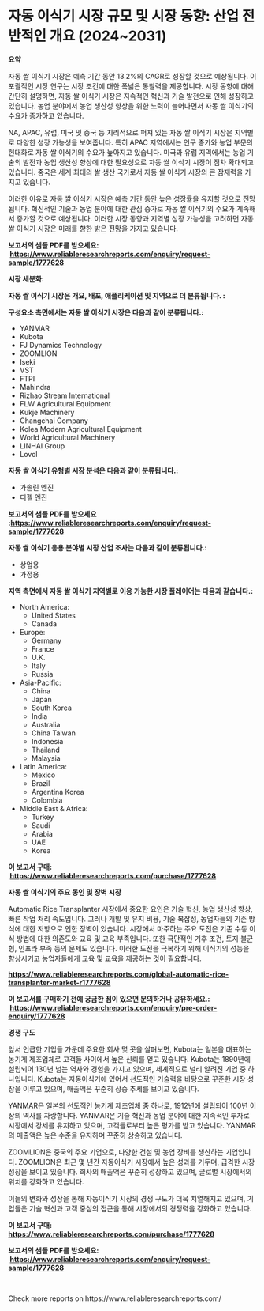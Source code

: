 <p><h1>자동 이식기 시장 규모 및 시장 동향: 산업 전반적인 개요 (2024~2031)</h1></p><p><strong>요약</strong></p>
<p><p>자동 쌀 이식기 시장은 예측 기간 동안 13.2%의 CAGR로 성장할 것으로 예상됩니다. 이 포괄적인 시장 연구는 시장 조건에 대한 폭넓은 통찰력을 제공합니다. 시장 동향에 대해 간단히 설명하면, 자동 쌀 이식기 시장은 지속적인 혁신과 기술 발전으로 인해 성장하고 있습니다. 농업 분야에서 농업 생산성 향상을 위한 노력이 늘어나면서 자동 쌀 이식기의 수요가 증가하고 있습니다.</p><p>NA, APAC, 유럽, 미국 및 중국 등 지리적으로 퍼져 있는 자동 쌀 이식기 시장은 지역별로 다양한 성장 가능성을 보여줍니다. 특히 APAC 지역에서는 인구 증가와 농업 부문의 현대화로 자동 쌀 이식기의 수요가 높아지고 있습니다. 미국과 유럽 지역에서는 농업 기술의 발전과 농업 생산성 향상에 대한 필요성으로 자동 쌀 이식기 시장이 점차 확대되고 있습니다. 중국은 세계 최대의 쌀 생산 국가로서 자동 쌀 이식기 시장의 큰 잠재력을 가지고 있습니다.</p><p>이러한 이유로 자동 쌀 이식기 시장은 예측 기간 동안 높은 성장률을 유지할 것으로 전망됩니다. 혁신적인 기술과 농업 분야에 대한 관심 증가로 자동 쌀 이식기의 수요가 계속해서 증가할 것으로 예상됩니다. 이러한 시장 동향과 지역별 성장 가능성을 고려하면 자동 쌀 이식기 시장은 미래를 향한 밝은 전망을 가지고 있습니다.</p></p>
<p><strong>보고서의 샘플 PDF를 받으세요: &nbsp;<a href="https://www.reliableresearchreports.com/enquiry/request-sample/1777628">https://www.reliableresearchreports.com/enquiry/request-sample/1777628</a></strong></p>
<p><strong>시장 세분화:</strong></p>
<p><strong> 자동 쌀 이식기 시장은 개요, 배포, 애플리케이션 및 지역으로 더 분류됩니다. :</strong></p>
<p><strong>구성요소 측면에서는 자동 쌀 이식기 시장은 다음과 같이 분류됩니다.:</strong></p>
<p><ul><li>YANMAR</li><li>Kubota</li><li>FJ Dynamics Technology</li><li>ZOOMLION</li><li>Iseki</li><li>VST</li><li>FTPI</li><li>Mahindra</li><li>Rizhao Stream International</li><li>FLW Agricultural Equipment</li><li>Kukje Machinery</li><li>Changchai Company</li><li>Kolea Modern Agricultural Equipment</li><li>World Agricultural Machinery</li><li>LINHAI Group</li><li>Lovol</li></ul></p>
<p><strong> 자동 쌀 이식기 유형별 시장 분석은 다음과 같이 분류됩니다.:</strong></p>
<p><ul><li>가솔린 엔진</li><li>디젤 엔진</li></ul></p>
<p><strong>보고서의 샘플 PDF를 받으세요 :<a href="https://www.reliableresearchreports.com/enquiry/request-sample/1777628">https://www.reliableresearchreports.com/enquiry/request-sample/1777628</a></strong></p>
<p><strong> 자동 쌀 이식기 응용 분야별 시장 산업 조사는 다음과 같이 분류됩니다.:</strong></p>
<p><ul><li>상업용</li><li>가정용</li></ul></p>
<p><strong>지역 측면에서 자동 쌀 이식기 지역별로 이용 가능한 시장 플레이어는 다음과 같습니다.:</strong></p>
<p><ul>
    <li>
        North America:
        <ul>
            <li>United States</li>
            <li>Canada</li>
        </ul>
    </li>
    <li>
        Europe:
        <ul>
            <li>Germany</li>
            <li>France</li>
            <li>U.K.</li>
            <li>Italy</li>
            <li>Russia</li>
        </ul>
    </li>
    <li>
        Asia-Pacific:
        <ul>
            <li>China</li>
            <li>Japan</li>
            <li>South Korea</li>
            <li>India</li>
            <li>Australia</li>
            <li>China Taiwan</li>
            <li>Indonesia</li>
            <li>Thailand</li>
            <li>Malaysia</li>
        </ul>
    </li>
    <li>
        Latin America:
        <ul>
            <li>Mexico</li>
            <li>Brazil</li>
            <li>Argentina Korea</li>
            <li>Colombia</li>
        </ul>
    </li>
    <li>
        Middle East & Africa:
        <ul>
            <li>Turkey</li>
            <li>Saudi</li>
            <li>Arabia</li>
            <li>UAE</li>
            <li>Korea</li>
        </ul>
    </li>
    </ul></p>
<p><strong>이 보고서 구매: &nbsp;<a href="https://www.reliableresearchreports.com/purchase/1777628">https://www.reliableresearchreports.com/purchase/1777628</a></strong></p>
<p><strong>자동 쌀 이식기의 주요 동인 및 장벽 시장</strong></p>
<p><p>Automatic Rice Transplanter 시장에서 중요한 요인은 기술 혁신, 농업 생산성 향상, 빠른 작업 처리 속도입니다. 그러나 개발 및 유지 비용, 기술 복잡성, 농업자들의 기존 방식에 대한 저항으로 인한 장벽이 있습니다. 시장에서 마주하는 주요 도전은 기존 수동 이식 방법에 대한 의존도와 교육 및 교육 부족입니다. 또한 극단적인 기후 조건, 토지 불균형, 인프라 부족 등의 문제도 있습니다. 이러한 도전을 극복하기 위해 이식기의 성능을 향상시키고 농업자들에게 교육 및 교육을 제공하는 것이 필요합니다.</p></p>
<p><strong><a href="https://www.reliableresearchreports.com/global-automatic-rice-transplanter-market-r1777628">https://www.reliableresearchreports.com/global-automatic-rice-transplanter-market-r1777628</a></strong></p>
<p><strong>이 보고서를 구매하기 전에 궁금한 점이 있으면 문의하거나 공유하세요.: &nbsp;<a href="https://www.reliableresearchreports.com/enquiry/pre-order-enquiry/1777628">https://www.reliableresearchreports.com/enquiry/pre-order-enquiry/1777628</a></strong></p>
<p><strong>경쟁 구도</strong></p>
<p><p>앞서 언급한 기업들 가운데 주요한 회사 몇 곳을 살펴보면, Kubota는 일본을 대표하는 농기계 제조업체로 고객들 사이에서 높은 신뢰를 얻고 있습니다. Kubota는 1890년에 설립되어 130년 넘는 역사와 경험을 가지고 있으며, 세계적으로 널리 알려진 기업 중 하나입니다. Kubota는 자동이식기에 있어서 선도적인 기술력을 바탕으로 꾸준한 시장 성장을 이루고 있으며, 매출액은 꾸준히 상승 추세를 보이고 있습니다.</p><p>YANMAR은 일본의 선도적인 농기계 제조업체 중 하나로, 1912년에 설립되어 100년 이상의 역사를 자랑합니다. YANMAR은 기술 혁신과 농업 분야에 대한 지속적인 투자로 시장에서 강세를 유지하고 있으며, 고객들로부터 높은 평가를 받고 있습니다. YANMAR의 매출액은 높은 수준을 유지하며 꾸준히 상승하고 있습니다.</p><p>ZOOMLION은 중국의 주요 기업으로, 다양한 건설 및 농업 장비를 생산하는 기업입니다. ZOOMLION은 최근 몇 년간 자동이식기 시장에서 높은 성과를 거두며, 급격한 시장 성장을 보이고 있습니다. 회사의 매출액은 꾸준히 성장하고 있으며, 글로벌 시장에서의 위치를 강화하고 있습니다.</p><p>이들의 변화와 성장을 통해 자동이식기 시장의 경쟁 구도가 더욱 치열해지고 있으며, 기업들은 기술 혁신과 고객 중심의 접근을 통해 시장에서의 경쟁력을 강화하고 있습니다.</p></p>
<p><strong>이 보고서 구매: &nbsp; <a href="https://www.reliableresearchreports.com/purchase/1777628">https://www.reliableresearchreports.com/purchase/1777628</a></strong></p>
<p><strong>보고서의 샘플 PDF를 받으세요: &nbsp;<a href="https://www.reliableresearchreports.com/enquiry/request-sample/1777628">https://www.reliableresearchreports.com/enquiry/request-sample/1777628</a></strong><strong></strong></p>
<p>&nbsp;</p>
<p>Check more reports on https://www.reliableresearchreports.com/</p>